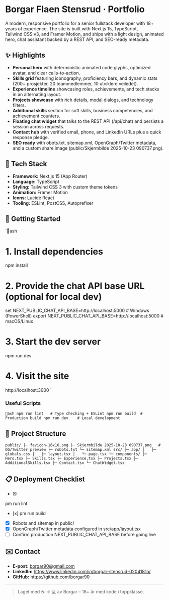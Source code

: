 ﻿# Borgar Flaen Stensrud · Portfolio

A modern, responsive portfolio for a senior fullstack developer with 18+ years of experience. The site is built with Next.js 15, TypeScript, Tailwind CSS v3, and Framer Motion, and ships with a light design, animated hero, chat assistant backed by a REST API, and SEO-ready metadata.

## ✨ Highlights

- **Personal hero** with deterministic animated code glyphs, optimized avatar, and clear calls-to-action.
- **Skills grid** featuring iconography, proficiency bars, and dynamic stats (200+ prosjekter, 20 teammedlemmer, 10 utviklere veiledet).
- **Experience timeline** showcasing roles, achievements, and tech stacks in an alternating layout.
- **Projects showcase** with rich details, modal dialogs, and technology filters.
- **Additional skills** section for soft skills, business competencies, and achievement counters.
- **Floating chat widget** that talks to the REST API (/api/chat) and persists a session across requests.
- **Contact hub** with verified email, phone, and LinkedIn URLs plus a quick response pledge.
- **SEO ready** with obots.txt, sitemap.xml, OpenGraph/Twitter metadata, and a custom share image (public/Skjermbilde 2025-10-23 090737.png).

## 🧰 Tech Stack

- **Framework:** Next.js 15 (App Router)
- **Language:** TypeScript
- **Styling:** Tailwind CSS 3 with custom theme tokens
- **Animation:** Framer Motion
- **Icons:** Lucide React
- **Tooling:** ESLint, PostCSS, Autoprefixer

## 🚀 Getting Started

`ash
# 1. Install dependencies
npm install

# 2. Provide the chat API base URL (optional for local dev)
set NEXT_PUBLIC_CHAT_API_BASE=http://localhost:5000   # Windows (PowerShell)
export NEXT_PUBLIC_CHAT_API_BASE=http://localhost:5000 # macOS/Linux

# 3. Start the dev server
npm run dev

# 4. Visit the site
http://localhost:3000
`

### Useful Scripts

`ash
npm run lint   # Type checking + ESLint
npm run build  # Production build
npm run dev    # Local development
`

## 📁 Project Structure

`
public/
  ├─ favicon-16x16.png
  ├─ Skjermbilde 2025-10-23 090737.png   # OG/Twitter preview
  ├─ robots.txt
  └─ sitemap.xml
src/
  ├─ app/
  │   ├─ globals.css
  │   ├─ layout.tsx
  │   └─ page.tsx
  └─ components/
      ├─ Hero.tsx
      ├─ Skills.tsx
      ├─ Experience.tsx
      ├─ Projects.tsx
      ├─ AdditionalSkills.tsx
      ├─ Contact.tsx
      └─ ChatWidget.tsx
`

## 📋 Deployment Checklist

- [x] 
pm run lint
- [x] 
pm run build
- [x] Robots and sitemap in public/
- [x] OpenGraph/Twitter metadata configured in src/app/layout.tsx
- [ ] Confirm production NEXT_PUBLIC_CHAT_API_BASE before going live

## ✉️ Contact

- **E-post:** borgar90@gmail.com
- **LinkedIn:** https://www.linkedin.com/in/borgar-stensrud-0204181a/
- **GitHub:** https://github.com/borgar90

---

> Laget med ☕ → 💻 av Borgar – 18+ år med kode i toppklasse.

